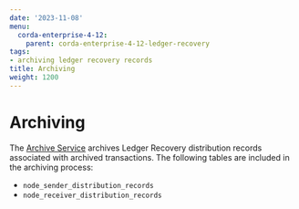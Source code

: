 ```yaml
---
date: '2023-11-08'
menu:
  corda-enterprise-4-12:
    parent: corda-enterprise-4-12-ledger-recovery
tags:
- archiving ledger recovery records
title: Archiving
weight: 1200
---
```


# Archiving

The [Archive Service](../../archiving/archiving-setup.md) archives Ledger Recovery distribution
records associated with archived transactions. The following tables are included in the archiving process:
* `node_sender_distribution_records`
* `node_receiver_distribution_records`

